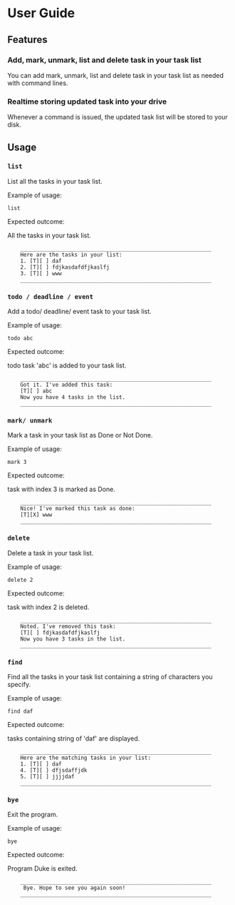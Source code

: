 # User Guide

## Features 

### Add, mark, unmark, list and delete task in your task list

You can add mark, unmark, list and delete task in your task list as needed with command lines.

### Realtime storing updated task into your drive

Whenever a command is issued, the updated task list will be stored to your disk.

## Usage

### `list`

List all the tasks in your task list.

Example of usage: 

`list`

Expected outcome:

All the tasks in your task list.

```
    ____________________________________________________________
    Here are the tasks in your list:
    1. [T][ ] daf
    2. [T][ ] fdjkasdafdfjkaslfj
    3. [T][ ] www
    ____________________________________________________________
```
### `todo / deadline / event`

Add a todo/ deadline/ event task to your task list.

Example of usage:

`todo abc`

Expected outcome:

todo task 'abc' is added to your task list.

```
    ____________________________________________________________
    Got it. I've added this task:
    [T][ ] abc
    Now you have 4 tasks in the list.
    ____________________________________________________________
```

### `mark/ unmark`

Mark a task in your task list as Done or Not Done.

Example of usage:

`mark 3`

Expected outcome:

task with index 3 is marked as Done.

```
    ____________________________________________________________
    Nice! I've marked this task as done:
    [T][X] www
    ____________________________________________________________
```

### `delete`

Delete a task in your task list.

Example of usage:

`delete 2`

Expected outcome:

task with index 2 is deleted.

```
    ____________________________________________________________
    Noted. I've removed this task:
    [T][ ] fdjkasdafdfjkaslfj
    Now you have 3 tasks in the list.
    ____________________________________________________________
```

### `find`

Find all the tasks in your task list containing a string of characters you specify.

Example of usage:

`find daf`

Expected outcome:

tasks containing string of 'daf' are displayed.

```
    ____________________________________________________________
    Here are the matching tasks in your list:
    1. [T][ ] daf
    4. [T][ ] dfjsdaffjdk
    5. [T][ ] jjjjdaf
    ____________________________________________________________
```

### `bye`

Exit the program.

Example of usage:

`bye`

Expected outcome:

Program Duke is exited.

```
    ____________________________________________________________
     Bye. Hope to see you again soon!
    ____________________________________________________________
```